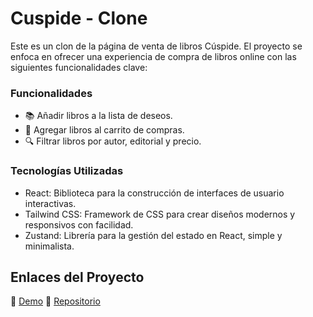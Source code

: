 # Cuspide - Clone

Este es un clon de la página de venta de libros Cúspide. El proyecto se enfoca en ofrecer una experiencia de compra de libros online con las siguientes funcionalidades clave:

### Funcionalidades
- 📚 Añadir libros a la lista de deseos.
- 🛒 Agregar libros al carrito de compras.
- 🔍 Filtrar libros por autor, editorial y precio.

### Tecnologías Utilizadas
- React: Biblioteca para la construcción de interfaces de usuario interactivas.
- Tailwind CSS: Framework de CSS para crear diseños modernos y responsivos con facilidad.
- Zustand: Librería para la gestión del estado en React, simple y minimalista.

## Enlaces del Proyecto

🔗 [Demo](https://cuspide-clone.vercel.app/)
🔗 [Repositorio](https://github.com/JGRoldan/web-clone-lab/tree/main/cuspide-clone)



